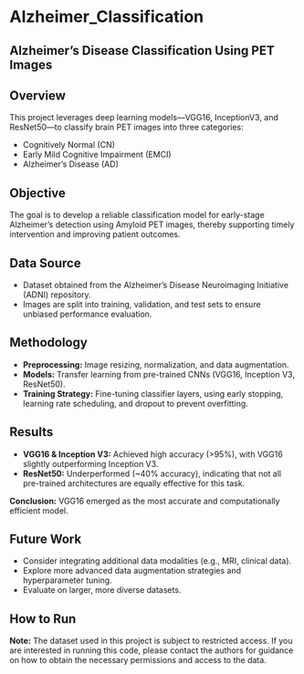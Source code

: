 # Alzheimer_Classification

## Alzheimer’s Disease Classification Using PET Images

## Overview
This project leverages deep learning models—VGG16, InceptionV3, and ResNet50—to classify brain PET images into three categories:
- Cognitively Normal (CN)
- Early Mild Cognitive Impairment (EMCI)
- Alzheimer’s Disease (AD)

## Objective
The goal is to develop a reliable classification model for early-stage Alzheimer’s detection using Amyloid PET images, thereby supporting timely intervention and improving patient outcomes.

## Data Source
- Dataset obtained from the Alzheimer’s Disease Neuroimaging Initiative (ADNI) repository.
- Images are split into training, validation, and test sets to ensure unbiased performance evaluation.

## Methodology
- **Preprocessing:** Image resizing, normalization, and data augmentation.
- **Models:** Transfer learning from pre-trained CNNs (VGG16, Inception V3, ResNet50).
- **Training Strategy:** Fine-tuning classifier layers, using early stopping, learning rate scheduling, and dropout to prevent overfitting.

## Results
- **VGG16 & Inception V3:** Achieved high accuracy (>95%), with VGG16 slightly outperforming Inception V3.
- **ResNet50:** Underperformed (~40% accuracy), indicating that not all pre-trained architectures are equally effective for this task.
  
**Conclusion:** VGG16 emerged as the most accurate and computationally efficient model.

## Future Work
- Consider integrating additional data modalities (e.g., MRI, clinical data).
- Explore more advanced data augmentation strategies and hyperparameter tuning.
- Evaluate on larger, more diverse datasets.

## How to Run

**Note:** The dataset used in this project is subject to restricted access. If you are interested in running this code, please contact the authors for guidance on how to obtain the necessary permissions and access to the data.